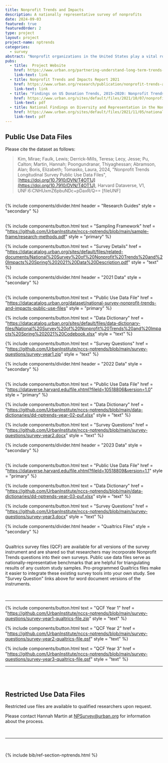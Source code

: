 ```yaml
---
title: Nonprofit Trends and Impacts
description: A nationally representative survey of nonprofits
date: 2024-09-03
featured: true
featuredOrder: 2
type: project
layout: project
project-name: nptrends
categories:
  - survey
abstract: "Nonprofit organizations in the United States play a vital role delivering services, strengthening communities, and facilitating civic engagement. In our nationally representative surveys of nonprofit organizations, we focus on operating 501(c)(3) public charities whose activities range from direct service provision to community building and advocacy. We provide public use datasets of most of the survey data we collect so that others across the country can investigate questions of their own."
pubs:
  - title:  Project Website
    href: https://www.urban.org/partnering-understand-long-term-trends-nonprofit-organization-activities-and-needs
    link-text: link
  - title: Nonprofit Trends and Impacts Report 2021
    href: https://www.urban.org/research/publication/nonprofit-trends-and-impacts-2021
    link-text: link
  - title: "Findings on US Donation Trends, 2015–2020: Nonprofit Trends and Impacts 2021"
    href: https://www.urban.org/sites/default/files/2021/10/07/nonprofit_trends_and_impacts_2021_donation_fact_sheet.pdf
    link-text: pdf
  - title: National Findings on Diversity and Representation in the Nonprofit Sector
    href: https://www.urban.org/sites/default/files/2021/11/05/national_findings_on_diversity_and_representation_in_the_nonprofit_sector.pdf
    link-text: pdf
---
```







## Public Use Data Files 

Please cite the dataset as follows: 

> Kim, Mirae; Faulk, Lewis; Derrick-Mills, Teresa; Lecy, Jesse; Pu, Calton; Martin, Hannah; Poongundranar, Thiyaghessan; Abramson, Alan; Boris, Elizabeth; Tomasko, Laura, 2024, "Nonprofit Trends Longitudinal Survey Public Use Data Files", [https://doi.org/10.7910/DVN/T4OT1J](https://doi.org/10.7910/DVN/T4OT1J), Harvard Dataverse, V1, UNF:6:CNHUxmZ6pbuNDc+pDaxR/Q== [fileUNF]


<br> 


<!--     ###############     RESEARCH GUIDES      ###################     -->

<div class="flow">
  {% include components/divider.html
    header = "Research Guides"
    style = "secondary" %}
</div>

<br> 

<div class="flex flex-wrap gap">

{% include components/button.html
  text = "Sampling Framework"
  href = "https://github.com/UrbanInstitute/nccs-nptrends/blob/main/sample-frame/research-methods.pdf"
  style = "primary"
%}

{% include components/button.html
  text = "Survey Details"
  href = "https://datacatalog.urban.org/sites/default/files/related-documents/National%20Survey%20of%20Nonprofit%20Trends%20and%20Impacts%20Spring%202021%20Data%20Description.pdf"
  style = "text"
%}


<div>

<!--     Technical Guide      -->
<!--     https://urbaninstitute.github.io/nccs-nptrends/data-guidebook/GUIDEBOOK/     -->


<!--     ###############     2021 DATA      ###################     -->




<div class="flow">
  {% include components/divider.html
    header = "2021 Data"
    style = "secondary" %}
</div>

<br> 

<div class="flex flex-wrap gap">

{% include components/button.html
  text = "Public Use Data File"
  href = "https://datacatalog.urban.org/dataset/national-survey-nonprofit-trends-and-impacts-public-use-files"
  style = "primary"
%}

{% include components/button.html
  text = "Data Dictionary"
  href = "https://datacatalog.urban.org/sites/default/files/data-dictionary-files/National%20Survey%20of%20Nonprofit%20Trends%20and%20Impacts%20Spring%202021%20Codebook.xlsx"
  style = "text"
%}

{% include components/button.html
  text = "Survey Questions"
  href = "https://github.com/UrbanInstitute/nccs-nptrends/blob/main/survey-questions/survey-year1.zip"
  style = "text"
%}

<div>

<!--     ###############     2022 DATA      ###################     -->

<div class="flow">
  {% include components/divider.html
    header = "2022 Data"
    style = "secondary" %}
</div>

<br> 

<div class="flex flex-wrap gap">

{% include components/button.html
  text = "Public Use Data File"
  href = "https://dataverse.harvard.edu/file.xhtml?fileId=10518806&version=1.0"
  style = "primary"
%}

{% include components/button.html
  text = "Data Dictionary"
  href = "https://github.com/UrbanInstitute/nccs-nptrends/blob/main/data-dictionaries/dd-nptrends-year-02-puf.xlsx"
  style = "text"
%}

{% include components/button.html
  text = "Survey Questions"
  href = "https://github.com/UrbanInstitute/nccs-nptrends/blob/main/survey-questions/survey-year2.docx"
  style = "text"
%}

<div>




<!--     ###############     2023 DATA      ###################     -->

<div class="flow">
  {% include components/divider.html
    header = "2023 Data"
    style = "secondary" %}
</div>

<br> 

<div class="flex flex-wrap gap">

{% include components/button.html
  text = "Public Use Data File"
  href = "https://dataverse.harvard.edu/file.xhtml?fileId=10518809&version=1.1"
  style = "primary"
%}

{% include components/button.html
  text = "Data Dictionary"
  href = "https://github.com/UrbanInstitute/nccs-nptrends/blob/main/data-dictionaries/dd-nptrends-year-03-puf.xlsx"
  style = "text"
%}

{% include components/button.html
  text = "Survey Questions"
  href = "https://github.com/UrbanInstitute/nccs-nptrends/blob/main/survey-questions/survey-year3.docx"
  style = "text"
%}

<div>



<!--     ###############     QUALTRICS FILES      ###################     -->

<div class="flow">
  {% include components/divider.html
    header = "Qualtrics Files"
    style = "secondary" %}
</div>

<br> 

Qualtrics survey files (QCF) are available for all versions of the survey instrument and are shared so that researchers may incorporate Nonprofit Trends questions into their own surveys. Public use data files serve as nationally-representative benchmarks that are helpful for triangulating results of any custom study samples. Pro-programmed Qualtrics files make it easier to integrate these existing survey tools into your own study. See "Survey Question" links above for word document versions of the instruments. 


<br> 
<hr>

<div class="flex flex-wrap gap">

{% include components/button.html
  text = "QCF Year 1"
  href = "https://github.com/UrbanInstitute/nccs-nptrends/blob/main/survey-questions/survey-year1-qualtrics-file.zip"
  style = "text"
%}

{% include components/button.html
  text = "QCF Year 2"
  href = "https://github.com/UrbanInstitute/nccs-nptrends/blob/main/survey-questions/survey-year2-qualtrics-file.qsf"
  style = "text"
%}

{% include components/button.html
  text = "QCF Year 3"
  href = "https://github.com/UrbanInstitute/nccs-nptrends/blob/main/survey-questions/survey-year3-qualtrics-file.qsf"
  style = "text"
%}

<div>






<hr>
<br>
<br>

## Restricted Use Data Files 

Restricted use files are available to qualified researchers upon request. 

Please contact Hannah Martin at NPSurvey@urban.org for information about the process. 

<br>
<hr>
<br>


{% include bib/ref-section-nptrends.html %}


<br>
<br>
<br>


